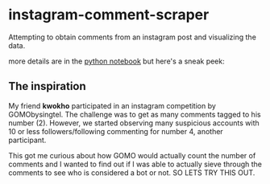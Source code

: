 # instagram-comment-scraper
Attempting to obtain comments from an instagram post and visualizing the data.


more details are in the [python notebook]([url](https://github.com/samuelrawrs/instagram-comment-scraper/blob/main/instagram-comment-scraper.ipynb)) but here's a sneak peek:

## The inspiration
My friend **kwokho** participated in an instagram competition by GOMObysingtel. The challenge was to get as many comments tagged to his number (2). However, we started observing many suspicious accounts with 10 or less followers/following commenting for number 4, another participant.

This got me curious about how GOMO would actually count the number of comments and I wanted to find out if I was able to actually sieve through the comments to see who is considered a bot or not. SO LETS TRY THIS OUT.

